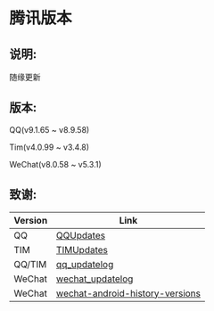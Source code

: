 # 腾讯版本

## 说明:

随缘更新

## 版本:

QQ(v9.1.65 ~ v8.9.58)

Tim(v4.0.99 ~ v3.4.8)

WeChat(v8.0.58 ~ v5.3.1)

## 致谢:

| Version | Link                                                                                                |
| ------- | --------------------------------------------------------------------------------------------------- |
| QQ      | [QQUpdates](https://t.me/QQUpdates)                                                                 |
| TIM     | [TIMUpdates](https://t.me/TIMUpdates)                                                               |
| QQ/TIM  | [qq_updatelog](https://t.me/qq_updatelog)                                                           |
| WeChat  | [wechat_updatelog](https://t.me/wechat_updatelog)                                                   |
| WeChat  | [wechat-android-history-versions](https://github.com/DJB-Developer/wechat-android-history-versions) |
